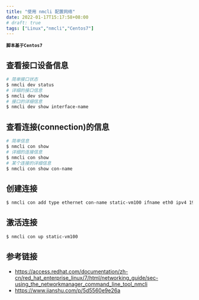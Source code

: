 ```yaml
---
title: "使用 nmcli 配置网络"
date: 2022-01-17T15:17:58+08:00
# draft: true
tags: ["Linux","nmcli","Centos7"]
---
```


**`脚本基于Centos7`**

## 查看接口设备信息
```bash
# 简单接口状态
$ nmcli dev status
# 详细的接口信息
$ nmcli dev show
# 接口的详细信息
$ nmcli dev show interface-name
```

## 查看连接(connection)的信息
```bash
# 简单信息
$ nmcli con show
# 详细的连接信息
$ nmcli con show
# 某个连接的详细信息
$ nmcli con show con-name
```

## 创建连接
```bash
$ nmcli con add type ethernet con-name static-vm100 ifname eth0 ipv4 192.168.100.100/24 gw4 192.168.100.1
```

## 激活连接
```bash
$ nmcli con up static-vm100
```

## 参考链接
- https://access.redhat.com/documentation/zh-cn/red_hat_enterprise_linux/7/html/networking_guide/sec-using_the_networkmanager_command_line_tool_nmcli
- https://www.jianshu.com/p/5d5560e9e26a